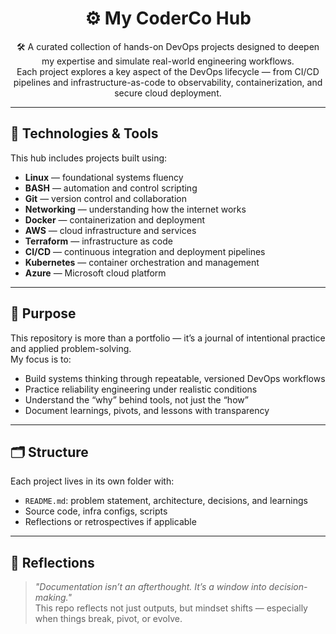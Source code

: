 <h1 align="center" id="title">⚙️ My CoderCo Hub</h1>

<p align="center" id="description">
🛠️ A curated collection of hands-on DevOps projects designed to deepen my expertise and simulate real-world engineering workflows.
<br>
Each project explores a key aspect of the DevOps lifecycle — from CI/CD pipelines and infrastructure-as-code to observability, containerization, and secure cloud deployment.
</p>

---

## 🧰 Technologies & Tools

This hub includes projects built using:

- **Linux**  — foundational systems fluency
- **BASH** — automation and control scripting
- **Git** — version control and collaboration
- **Networking** — understanding how the internet works
- **Docker** — containerization and deployment
- **AWS** — cloud infrastructure and services
- **Terraform** — infrastructure as code
- **CI/CD** — continuous integration and deployment pipelines
- **Kubernetes** — container orchestration and management
- **Azure** — Microsoft cloud platform

---

## 🎯 Purpose

This repository is more than a portfolio — it’s a journal of intentional practice and applied problem-solving.  
My focus is to:

- Build systems thinking through repeatable, versioned DevOps workflows
- Practice reliability engineering under realistic conditions
- Understand the “why” behind tools, not just the “how”
- Document learnings, pivots, and lessons with transparency

---

## 🗂️ Structure

Each project lives in its own folder with:
- `README.md`: problem statement, architecture, decisions, and learnings
- Source code, infra configs, scripts
- Reflections or retrospectives if applicable

---

## 📝 Reflections

> _"Documentation isn’t an afterthought. It’s a window into decision-making."_  
This repo reflects not just outputs, but mindset shifts — especially when things break, pivot, or evolve.
